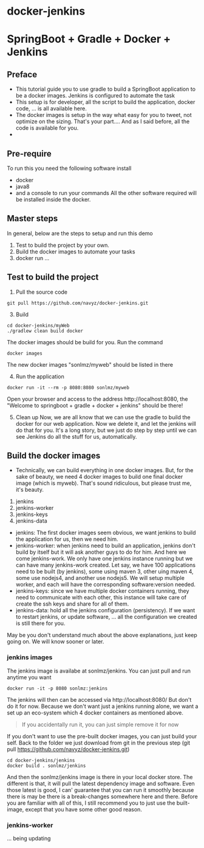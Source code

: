 # docker-jenkins

# SpringBoot + Gradle + Docker + Jenkins
## Preface
- This tutorial guide you to use gradle to build a SpringBoot application to be a docker images. Jenkins is configured to automate the task
- This setup is for developer, all the script to build the application, docker code, ... is all available here. 
- The docker images is setup in the way what easy for you to tweet, not optimize on the sizing. That's your part.... And as I said before, all the code is available for you.
- 
## Pre-require
To run this you need the following software install
- docker
- java8
- and a console to run your commands
All the other software required will be installed inside the docker.

## Master steps
In general, below are the steps to setup and run this demo
1. Test to build the project by your own.
2. Build the docker images to automate your tasks
3. docker run ...

## Test to build the project
1. Pull the source code

``` shell
git pull https://github.com/navyz/docker-jenkins.git
```

3. Build

``` shell
cd docker-jenkins/myWeb
./gradlew clean build docker
```

The docker images should be build for you. Run the command 
``` shell
docker images
```
The new docker images "sonlmz/myweb" should be listed in there

4. Run the application
``` shell
docker run -it --rm -p 8080:8080 sonlmz/myweb
```
Open your browser and access to the address http://localhost:8080, the "Welcome to springboot + gradle + docker + jenkins" should be there!

5. Clean up
Now, we are all know that we can use the gradle to build the docker for our web application. Now we delete it, and let the jenkins will do that for you.
It's a long story, but we just do step by step until we can see Jenkins do all the stuff for us, automatically.

## Build the docker images

- Technically, we can build everything in one docker images. But, for the sake of beauty, we need 4 docker images to build one final docker image (which is myweb). That's sound ridiculous, but please trust me, it's beauty.
1. jenkins 
2. jenkins-worker
3. jenkins-keys
4. jenkins-data

- jenkins: The first docker images seem obvious, we want jenkins to build the application for us, then we need him. 
- jenkins-worker: when jenkins need to build an application, jenkins don't build by itself but  it will ask another guys to do for him. And here we come jenkins-work. We only have one jenkins instance running but we can have many jenkins-work created. Let say, we have 100 applications need to be built (by jenkins), some using maven 3, other uing maven 4, some use nodejs4, and another use nodejs5. We will setup multiple worker, and each will have the corresponding software:version needed.
- jenkins-keys: since we have multiple docker containers running, they need to communicate with each other, this instance will take care of create the ssh keys and share for all of them.
- jenkins-data: hold all the jenkins configuration (persistency). If we want to restart jenkins, or update software, ... all the configuration we created is still there for you.

May be you don't understand much about the above explanations, just keep going on. We will know sooner or later.

### jenkins images
The jenkins image is availabe at sonlmz/jenkins. You can just pull and run anytime you want
``` shell
docker run -it -p 8080 sonlmz:jenkins
```
The jenkins will then can be accessed via http://localhost:8080/
But don't do it for now. Because we don't want just a jenkins running alone, we want a set up an eco-system which 4 docker containers as mentioned above. 
> If you accidentally run it, you can just simple remove it for now

If you don't want to use the pre-built docker images, you can just build your self. Back to the folder we just download from git in the previous step (git pull https://github.com/navyz/docker-jenkins.git)

``` shell
cd docker-jenkins/jenkins
docker build . sonlmz/jenkins
```
 And then the sonlmz/jenkins image is there in your local docker store. The different is that, it will pull the latest dependency image and software. Even those latest is good, I can' guarantee that you can run it smoothly because there is may be there is a break-changes somewhere here and there. Before you are familiar with all of this, I still recommend you to just use the built-image, except that you have some other good reason.
 ### jenkins-worker

... being updating 
